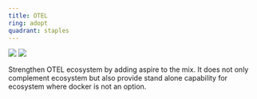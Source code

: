 ```yaml
---
title: OTEL
ring: adopt
quadrant: staples
---
```


[![](https://img.shields.io/badge/aspire-ef8d22?logo=hackthebox&logoColor=000&style=flat)](https://aspiredashboard.com/)
[![](https://img.shields.io/badge/romain%20vasseur-834187?logo=ubuntu&logoColor=000&style=flat)](https://github.com/RVR06)

Strengthen OTEL ecosystem by adding aspire to the mix. It does not only complement ecosystem but also provide stand alone capability for ecosystem where docker is not an option. 
